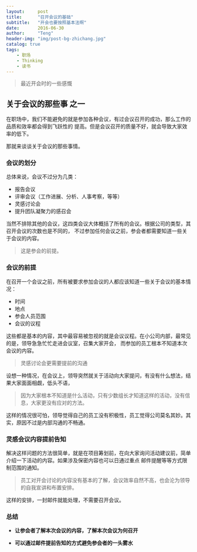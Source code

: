 ```yaml
---
layout:     post
title:      "召开会议的基础"
subtitle:   "开会也要按照基本法啊"
date:       2016-06-30
author:     "Teng"
header-img: "img/post-bg-zhichang.jpg"
catalog: true
tags:
    - 职场
    - Thinking
    - 读书
---
```


> 最近开会时的一些感慨

## 关于会议的那些事 之一

在职场中，我们不能避免的就是参加各种会议，有过会议召开的成功，那么工作的品质和效率都会得到飞跃性的
提高。但是会议召开的质量不好，就会导致大家效率的低下。

那就来谈谈关于会议的那些事情。

### 会议的划分

总体来说，会议不过分为几类：
- 报告会议
- 评审会议（工作进展、分析、人事考察，等等）
- 灵感讨论会
- 提升团队凝聚力的感召会

当然不排除其他的会议，这四类会议大体概括了所有的会议。根据公司的类型，其召开会议的次数也是不同的，
不过参加任何会议之前，参会者都需要知道一些关于会议的内容。

> 这是参会的前提。

### 会议的前提
在召开一个会议之前，所有被要求参加会议的人都应该知道一些关于会议的基本情况：

- 时间
- 地点
- 参会人员范围
- 会议的议程

这些都是基本的内容，其中最容易被忽视的就是会议议程。在小公司内部，最常见的是，领导急急忙忙走进会议室，召集大家开会，
而参加的员工根本不知道本次会议的内容。

> 灵感讨论会更需要提前的沟通

设想一种情况，在会议上，领导突然就关于活动向大家提问，有没有什么想法，结果大家面面相觑，低头不语，

> 因为大家根本不知道是什么活动，只有少数组长才知道这样的活动，没有信息，大家更没有应对的方法。

这样的情况很可怕，领导觉得自己的员工没有积极性，员工觉得公司莫名其妙。其实，原因不过是内部沟通的不畅通。

### 灵感会议内容提前告知

解决这样问题的方法很简单，就是在项目筹划前，在向大家询问活动建议前，简单介绍一下活动的内容。如果涉及保密内容也可以日通过重点
邮件提醒等等方式限制范围的通知。

> 员工对开会讨论的内容没有基本的了解，会议效率自然不高，也会沦为领导的自我宣讲和布置安排。

这样的安排，一封邮件就能处理，不需要召开会议。

### 总结

- **让参会者了解本次会议的内容，了解本次会议为何召开**

- **可以通过邮件提前告知的方式避免参会者的一头雾水**
